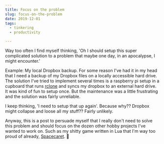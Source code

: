 ```yaml
---
title: Focus on the problem
slug: focus-on-the-problem
date: 2019-12-01
tags:
  - tinkering
  - productivity

---
```


Way too often I find myself thinking, 'Oh I should setup this super complicated solution to a problem that maybe one day, in an apocalypse, I might encounter.'

Example: My local Dropbox backup. For some reason I've had it in my head that I need a backup of my Dropbox files on a locally accessible hard drive. The solution I've tried to implement several times is a raspberry pi setup in a cupboard that runs [rclone](https://rclone.org/) and syncs my dropbox to an external hard drive. It was kind of fun to setup once. But the maintenance was a little frustrating and the solution was fairly unreliable.

I keep thinking, 'I need to setup that up again'. Because why?? Dropbox might collapse and loose all my stuff?? Fairly unlikely.

Anyway, this is a post to persuade myself that I really don't need to solve this problem and should focus on the dozen other hobby projects I've wanted to work on. Such as my shitty game written in Lua that I'm way too proud of already, [Spacecaret](https://github.com/pietvanzoen/spacecaret). 🚀
